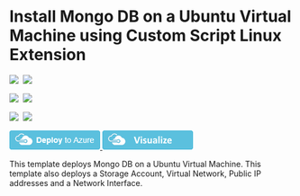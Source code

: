 # Install Mongo DB on a Ubuntu Virtual Machine using Custom Script Linux Extension

<IMG SRC="https://azurequickstartsservice.blob.core.windows.net/badges/mongodb-on-ubuntu/PublicLastTestDate.svg" />&nbsp;
<IMG SRC="https://azurequickstartsservice.blob.core.windows.net/badges/mongodb-on-ubuntu/PublicDeployment.svg" />&nbsp;

<IMG SRC="https://azurequickstartsservice.blob.core.windows.net/badges/mongodb-on-ubuntu/FairfaxLastTestDate.svg" />&nbsp;
<IMG SRC="https://azurequickstartsservice.blob.core.windows.net/badges/mongodb-on-ubuntu/FairfaxDeployment.svg" />&nbsp;

<IMG SRC="https://azurequickstartsservice.blob.core.windows.net/badges/mongodb-on-ubuntu/BestPracticeResult.svg" />&nbsp;
<IMG SRC="https://azurequickstartsservice.blob.core.windows.net/badges/mongodb-on-ubuntu/CredScanResult.svg" />&nbsp;

<a href="https://portal.azure.com/#create/Microsoft.Template/uri/https%3A%2F%2Fraw.githubusercontent.com%2FAzure%2Fazure-quickstart-templates%2Fmaster%2Fmongodb-on-ubuntu%2Fazuredeploy.json" target="_blank">
    <img src="https://raw.githubusercontent.com/Azure/azure-quickstart-templates/master/1-CONTRIBUTION-GUIDE/images/deploytoazure.png"/>
</a>
<a href="http://armviz.io/#/?load=https%3A%2F%2Fraw.githubusercontent.com%2FAzure%2Fazure-quickstart-templates%2Fmaster%2Fmongodb-on-ubuntu%2Fazuredeploy.json" target="_blank">
    <img src="https://raw.githubusercontent.com/Azure/azure-quickstart-templates/master/1-CONTRIBUTION-GUIDE/images/visualizebutton.png"/>
</a>

This template deploys Mongo DB on a Ubuntu Virtual Machine. This template also deploys a Storage Account, Virtual Network, Public IP addresses and a Network Interface.

